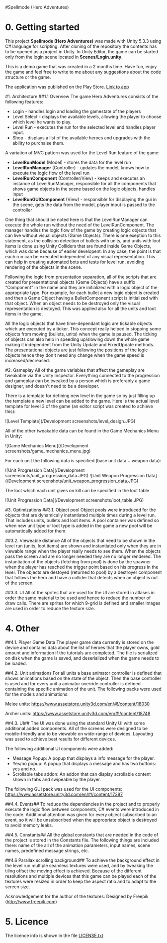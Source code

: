 #Spellmode (Hero Adventures)
# 0. Getting started
This project **Spellmode (Hero Adventures)** was made with Unity 5.3.3 using C# language for scripting. After cloning of the repository the contents has to be opened as a project in Unity.  In Unity Editor, the game can be started only from the login scene located in **Scenes/Login.unity**. 

This is a demo game that was created in a 2 months time. Have fun, enjoy the game and feel free to write to me about any suggestions about the code structure or the game. 

The application was published on the Play Store. [Link to app](https://play.google.com/store/apps/details?id=com.ModeToCode.HeroAdventures)


#1. Architecture
##1.1 Overview
The game Hero Adventures consists of the following features: 
 - Login - handles login and loading the gamestate of the players
 - Level Select - displays the available levels, allowing the player to choose which level he wants to play.
 - Level Run - executes the run for the selected level and handles player input.
 - Shop - displays a list of the available heroes and upgrades with the ability to purchaise them.
   
A variation of MVC pattern was used for the Level Run feature of the game:
 - **LevelRunModel** (Model) - stores the data for the level run 
 - **LevelRunManager** (Controller) - updates the model, knows how to execute the logic flow of the level run
 - **LevelRunComponent** (Controller/View) - keeps and executes an instance of LevelRunManager, responsible for all the components that shows game objects in the scene based on the logic objects, handles input 
 - **LevelRunGUIComponent** (View) - responsible for displaying the gui in the scene, gets the data from the model, player input is passed to the controller  
 
One thing that should be noted here is that the LevelRunManager can execute the whole run without the need of the LevelRunComponent.
The manager handles the logic flow of the game by creating logic objects that can live without visual objects (Game Objects).
There is one exeption to this statement, as the collision detection of bullets with units, and units with loot items is done using Unity Colliders that are 
found inside Game Objects, which was done because of easier developent.
In any case, the point is that each run can be executed independent of any visual representation. 
This can help in creating automated bots and tests for level run, avoiding rendering of the objects in the scene.  

Following the logic from presentation separation, all of the scripts that are created for presentational objects (Game Objects) have a suffix "Component" 
in the name and they are initialized with a logic object of the appropriate type. For example, for each bullet 
a new logic object is created and then a Game Object having a BulletComponent script is initialized with that object.
When an object needs to be destroyed only the visual representation is destoyed. This was applied also for all the units and loot items in the game.

All the logic objects that have time-dependant logic are tickable objects which are executed by a ticker.
This concept really helped in stopping some objects from moving (bullets, units) when the game is paused.
The ticking of objects can also help in speeding up/slowing down the whole game making it independent from 
the Unity Update and FixedUpdate methods. The presentational objects are just following the positions of the
logic objects hence they don't need any change when the game speed is increased/decreased.

#2. Gameplay
All of the game variables that affect the gameplay are tweakable via the Unity Inspector. Everything connected to the progression and gameplay
can be tweaked by a person which is preferably a game designer, and doesn't need to be a developer.

There is a template for defining new level in the game so by just filling up the template a new level can be added to the game. Here is the actual level template for level 3 of the game
(an editor script was created to achieve this): 

![Level Template](/Development screenshots/level_design.JPG)

All of the other tweakable data can be found in the Game Mechanics Menu in Unity:

![Game Mechanics Menu](/Development screenshots/game_mechanics_menu.jpg)

For each unit the following data is specified (base unit data + weapon data):

![Unit Progression Data](/Development screenshots/unit_progression_data.JPG)
![Unit Weapon Progression Data](/Development screenshots/unit_weapon_progression_data.JPG)
 
 
The loot which each unit gives on kill can be specified in the loot table

![Unit Progression Data](/Development screenshots/loot_table.JPG)

#3. Optimizations
##3.1. Object pool
Object pools were introduced for the objects that are dynamically instantiated multiple times during a level run.
That includes units, bullets and loot items.
A pool container was defined so when new unit type or loot type is added in the game a new pool will be automatically added for them.
 
##3.2. Vieweable distance
All of the objects that need to be shown in the level run (units, loot items) are shown and instantiated only when they are in viewable range when the player really 
needs to see them. When the objects pass the screen and are no longer needed they are no longer rendered.
The instantiation of the objects (fetching from pool) is done by the spawner when the player has reached the trigger point based on his progress in the level.
The objects are destoyed (returned to pool) by a destroyer component that follows the hero and have a collider that detects when an object is out of the screen.

##3.3. UI 
All of the sprites that are used for the UI are stored in atlases in order the same material to be used and hence to reduce the number of draw calls.
There are sprites for which 9-grid is defined and smaller images are used in order to reduce the texture size.

# 4. Other 
##4.1. Player Game Data
The player game data currently is stored on the device and contains data about the list of heroes that the player owns, gold amount and information if the tutorials are completed.
The file is serialized on disk when the game is saved, and deserialized when the game needs to be loaded.

##4.2. Unit animations
For all units a base animator controller is defined that shows animations based on the state of the object. 
Then the base controller is used and for every unit a animator override controller is defined containing the specific animation of the unit.
The following packs were used for the models and animations:

Melee units: https://www.assetstore.unity3d.com/en/#!/content/18030

Archer units: https://www.assetstore.unity3d.com/en/#!/content/18748

##4.3. UI##
The UI was done using the standard Unity UI with some additional added components. 
All of the screens were designed to be mobile-friendly and to be viewable on wide-range of devices.
Layouting was used to achieve best results for different devices.

The following additional UI components were added:
- Message Popup: A popup that displays a info message for the player.
- Yes/no popup: A popup that displays a message and has two buttons: yes and no.
- Scrollable tabs addon: An addon that can display scrollable content shown in tabs and swipeable by the player.
 
The following GUI pack was used for the UI components:
https://www.assetstore.unity3d.com/en/#!/content/17387

##4.4. Events##
To reduce the dependencies in the project and to properly execute the logic flow between components, C# events were introduced in the code.
Additional attention was given for every object subscribed to an event, so it will be unsubscribed when the appropriate object is destroyed to avoid memory leaks. 

##4.5. Constants##
All the global constants that are needed in the code of the project is stored in the Constants file.
The following things are included there: name of the all of the animation parameters, input names, scene names, predefined message strings, etc.

##4.6 Parallax scrolling background##
To achieve the background effect in the level run multiple seamless textures were used, and by tweaking the tiling offset the moving effect is achieved.
Because of the different resolutions and multiple devices that this game can be played each of the textures were resized in order to keep the aspect ratio and to adapt to the screen size.

Acknowledgement for the author of the textures: Designed by Freepik (http://www.freepik.com)

# 5. Licence

The licence info is shown in the file [LICENSE.txt](/LICENSE.txt)
